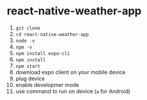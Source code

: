 # react-native-weather-app

1. `git clone`
2. `cd react-native-weather-app`
3. `node -v`
4. `npm -v`
5. `npm install expo-cli`
6. `npm install`
7. `npm start`
8. download expo client on your mobile device
9. plug device
10. enable developmer mode
11. use command to run on device (`a` for Android)
